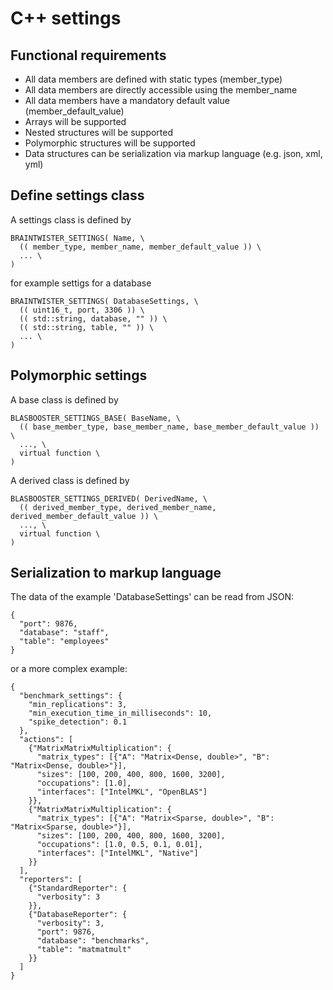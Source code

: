 C++ settings
============

Functional requirements
-----------------------

- All data members are defined with static types (member_type)
- All data members are directly accessible using the member_name
- All data members have a mandatory default value (member_default_value)
- Arrays will be supported
- Nested structures will be supported
- Polymorphic structures will be supported
- Data structures can be serialization via markup language (e.g. json, xml, yml)

Define settings class
---------------------

A settings class is defined by

    BRAINTWISTER_SETTINGS( Name, \
      (( member_type, member_name, member_default_value )) \
      ... \
    )

for example settigs for a database

    BRAINTWISTER_SETTINGS( DatabaseSettings, \
      (( uint16_t, port, 3306 )) \
      (( std::string, database, "" )) \
      (( std::string, table, "" )) \
      ... \
    )

Polymorphic settings
--------------------

A base class is defined by

    BLASBOOSTER_SETTINGS_BASE( BaseName, \
	  (( base_member_type, base_member_name, base_member_default_value )) \
	  ..., \
	  virtual function \
    )

A derived class is defined by

    BLASBOOSTER_SETTINGS_DERIVED( DerivedName, \
	  (( derived_member_type, derived_member_name, derived_member_default_value )) \
	  ..., \
	  virtual function \
    )

Serialization to markup language
--------------------------------

The data of the example 'DatabaseSettings' can be read from JSON:

    {
      "port": 9876,
      "database": "staff",
      "table": "employees"
    }

or a more complex example:

    {
      "benchmark_settings": {
        "min_replications": 3,
        "min_execution_time_in_milliseconds": 10,
        "spike_detection": 0.1
      },
      "actions": [
        {"MatrixMatrixMultiplication": {
          "matrix_types": [{"A": "Matrix<Dense, double>", "B": "Matrix<Dense, double>"}],
          "sizes": [100, 200, 400, 800, 1600, 3200],
          "occupations": [1.0],
          "interfaces": ["IntelMKL", "OpenBLAS"]
        }},
        {"MatrixMatrixMultiplication": {
          "matrix_types": [{"A": "Matrix<Sparse, double>", "B": "Matrix<Sparse, double>"}],
          "sizes": [100, 200, 400, 800, 1600, 3200],
          "occupations": [1.0, 0.5, 0.1, 0.01],
          "interfaces": ["IntelMKL", "Native"]
        }}
      ],
      "reporters": [
        {"StandardReporter": {
          "verbosity": 3
        }},
        {"DatabaseReporter": {
          "verbosity": 3,
          "port": 9876,
          "database": "benchmarks",
          "table": "matmatmult"
        }}
      ]
    }
